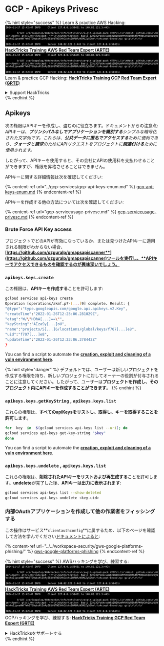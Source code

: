 # GCP - Apikeys Privesc

{% hint style="success" %}
Learn & practice AWS Hacking:<img src="../../../.gitbook/assets/image (1).png" alt="" data-size="line">[**HackTricks Training AWS Red Team Expert (ARTE)**](https://training.hacktricks.xyz/courses/arte)<img src="../../../.gitbook/assets/image (1).png" alt="" data-size="line">\
Learn & practice GCP Hacking: <img src="../../../.gitbook/assets/image (2).png" alt="" data-size="line">[**HackTricks Training GCP Red Team Expert (GRTE)**<img src="../../../.gitbook/assets/image (2).png" alt="" data-size="line">](https://training.hacktricks.xyz/courses/grte)

<details>

<summary>Support HackTricks</summary>

* Check the [**subscription plans**](https://github.com/sponsors/carlospolop)!
* **Join the** 💬 [**Discord group**](https://discord.gg/hRep4RUj7f) or the [**telegram group**](https://t.me/peass) or **follow** us on **Twitter** 🐦 [**@hacktricks\_live**](https://twitter.com/hacktricks\_live)**.**
* **Share hacking tricks by submitting PRs to the** [**HackTricks**](https://github.com/carlospolop/hacktricks) and [**HackTricks Cloud**](https://github.com/carlospolop/hacktricks-cloud) github repos.

</details>
{% endhint %}

## Apikeys

次の権限はAPIキーを作成し、盗むのに役立ちます。ドキュメントからの注意点: _APIキーは、**プリンシパルなしでアプリケーションを識別する**シンプルな暗号化された文字列です。これらは、**公共データに匿名でアクセスする**ために便利であり、**クォータ**と**請求**のためにAPIリクエストをプロジェクトに**関連付ける**ために使用されます。_

したがって、APIキーを使用すると、その会社にAPIの使用料を支払わせることができますが、権限を昇格させることはできません。

APIキーに関する詳細情報は次を確認してください:

{% content-ref url="../gcp-services/gcp-api-keys-enum.md" %}
[gcp-api-keys-enum.md](../gcp-services/gcp-api-keys-enum.md)
{% endcontent-ref %}

APIキーを作成する他の方法については次を確認してください:

{% content-ref url="gcp-serviceusage-privesc.md" %}
[gcp-serviceusage-privesc.md](gcp-serviceusage-privesc.md)
{% endcontent-ref %}

### Brute Force API Key access <a href="#apikeys.keys.create" id="apikeys.keys.create"></a>

プロジェクトでどのAPIが有効になっているか、または見つけたAPIキーに適用される制限がわからない場合、[**https://github.com/ozguralp/gmapsapiscanner**](https://github.com/ozguralp/gmapsapiscanner)ツールを実行し、**APIキーでアクセスできるものを確認するのが興味深いでしょう。**

### `apikeys.keys.create` <a href="#apikeys.keys.create" id="apikeys.keys.create"></a>

この権限は、**APIキーを作成する**ことを許可します:
```bash
gcloud services api-keys create
Operation [operations/akmf.p7-[...]9] complete. Result: {
"@type":"type.googleapis.com/google.api.apikeys.v2.Key",
"createTime":"2022-01-26T12:23:06.281029Z",
"etag":"W/\"HOhA[...]==\"",
"keyString":"AIzaSy[...]oU",
"name":"projects/5[...]6/locations/global/keys/f707[...]e8",
"uid":"f707[...]e8",
"updateTime":"2022-01-26T12:23:06.378442Z"
}
```
You can find a script to automate the [**creation, exploit and cleaning of a vuln environment here**](https://github.com/carlospolop/gcp\_privesc\_scripts/blob/main/tests/b-apikeys.keys.create.sh).

{% hint style="danger" %}
デフォルトでは、ユーザーは新しいプロジェクトを作成する権限を持ち、新しいプロジェクトに対してオーナーの役割が付与されることに注意してください。したがって、ユーザーは**プロジェクトを作成し、そのプロジェクト内にAPIキーを作成することができます**。
{% endhint %}

### `apikeys.keys.getKeyString` , `apikeys.keys.list` <a href="#apikeys.keys.getkeystringapikeys.keys.list" id="apikeys.keys.getkeystringapikeys.keys.list"></a>

これらの権限は、**すべてのapiKeysをリストし、取得し、キーを取得することを許可します**。
```bash
for  key  in  $(gcloud services api-keys list --uri); do
gcloud services api-keys get-key-string "$key"
done
```
You can find a script to automate the [**creation, exploit and cleaning of a vuln environment here**](https://github.com/carlospolop/gcp\_privesc\_scripts/blob/main/tests/c-apikeys.keys.getKeyString.sh).

### `apikeys.keys.undelete` , `apikeys.keys.list` <a href="#serviceusage.apikeys.regenerateapikeys.keys.list" id="serviceusage.apikeys.regenerateapikeys.keys.list"></a>

これらの権限は、**削除されたAPIキーをリストおよび再生成する**ことを許可します。**undelete**が完了した後、**APIキーは出力に表示されます**:
```bash
gcloud services api-keys list --show-deleted
gcloud services api-keys undelete <key-uid>
```
### 内部OAuthアプリケーションを作成して他の作業者をフィッシングする

この操作はサービス**`clientauthconfig`**に属するため、以下のページを確認して方法を学んでください[ドキュメントによると](https://cloud.google.com/iap/docs/programmatic-oauth-clients#before-you-begin):

{% content-ref url="../../workspace-security/gws-google-platforms-phishing/" %}
[gws-google-platforms-phishing](../../workspace-security/gws-google-platforms-phishing/)
{% endcontent-ref %}

{% hint style="success" %}
AWSハッキングを学び、練習する:<img src="../../../.gitbook/assets/image (1).png" alt="" data-size="line">[**HackTricks Training AWS Red Team Expert (ARTE)**](https://training.hacktricks.xyz/courses/arte)<img src="../../../.gitbook/assets/image (1).png" alt="" data-size="line">\
GCPハッキングを学び、練習する: <img src="../../../.gitbook/assets/image (2).png" alt="" data-size="line">[**HackTricks Training GCP Red Team Expert (GRTE)**<img src="../../../.gitbook/assets/image (2).png" alt="" data-size="line">](https://training.hacktricks.xyz/courses/grte)

<details>

<summary>HackTricksをサポートする</summary>

* [**サブスクリプションプラン**](https://github.com/sponsors/carlospolop)を確認してください!
* **💬 [**Discordグループ**](https://discord.gg/hRep4RUj7f)または[**テレグラムグループ**](https://t.me/peass)に参加するか、**Twitter** 🐦 [**@hacktricks\_live**](https://twitter.com/hacktricks\_live)**をフォローしてください。**
* **[**HackTricks**](https://github.com/carlospolop/hacktricks)および[**HackTricks Cloud**](https://github.com/carlospolop/hacktricks-cloud)のgithubリポジトリにPRを提出してハッキングトリックを共有してください。**

</details>
{% endhint %}
